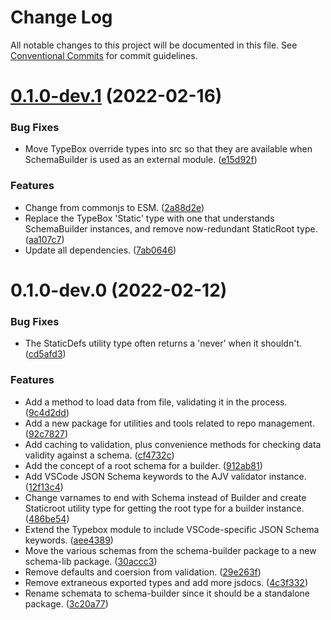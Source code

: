 # Change Log

All notable changes to this project will be documented in this file.
See [Conventional Commits](https://conventionalcommits.org) for commit guidelines.

# [0.1.0-dev.1](https://github.com/bscotch/tools/compare/@bscotch/schema-builder@0.1.0-dev.0...@bscotch/schema-builder@0.1.0-dev.1) (2022-02-16)


### Bug Fixes

* Move TypeBox override types into src so that they are available when SchemaBuilder is used as an external module. ([e15d92f](https://github.com/bscotch/tools/commit/e15d92fc6cc61e8fb4989cb994123305626bb47b))


### Features

* Change from commonjs to ESM. ([2a88d2e](https://github.com/bscotch/tools/commit/2a88d2e22c14b946bc7df5d661e03af525719b51))
* Replace the TypeBox 'Static' type with one that understands SchemaBuilder instances, and remove now-redundant StaticRoot type. ([aa107c7](https://github.com/bscotch/tools/commit/aa107c7a5c7a567a114df7a8010961f701ff4fcf))
* Update all dependencies. ([7ab0646](https://github.com/bscotch/tools/commit/7ab0646cfd7ddc2d975fcf23835d3ff3dfb1259a))





# 0.1.0-dev.0 (2022-02-12)


### Bug Fixes

* The StaticDefs utility type often returns a 'never' when it shouldn't. ([cd5afd3](https://github.com/bscotch/tools/commit/cd5afd3d1c79a25609d5fdd8bac65958d6b36a1c))


### Features

* Add a method to load data from file, validating it in the process. ([9c4d2dd](https://github.com/bscotch/tools/commit/9c4d2dd72130da8f6c9bd7a4f090ffb9479711ec))
* Add a new package for utilities and tools related to repo management. ([92c7827](https://github.com/bscotch/tools/commit/92c782754cc624e6fc318afe925f55fb06fa3f32))
* Add caching to validation, plus convenience methods for checking data validity against a schema. ([cf4732c](https://github.com/bscotch/tools/commit/cf4732c65fe18d33430380e2d207f69c7d0cfc65))
* Add the concept of a root schema for a builder. ([912ab81](https://github.com/bscotch/tools/commit/912ab81ebad29cc3f2276c103e1c82d0cb6a22a8))
* Add VSCode JSON Schema keywords to the AJV validator instance. ([12f13c4](https://github.com/bscotch/tools/commit/12f13c49bd3e9a0f19902c31d058997bc516b179))
* Change varnames to end with Schema instead of Builder and create Staticroot utility type for getting the root type for a builder instance. ([486be54](https://github.com/bscotch/tools/commit/486be54f970b55543660934ff5520a93e60e4756))
* Extend the Typebox module to include VSCode-specific JSON Schema keywords. ([aee4389](https://github.com/bscotch/tools/commit/aee4389a3be047384f71cd5a9aed330cd3de88c5))
* Move the various schemas from the schema-builder package to a new schema-lib package. ([30accc3](https://github.com/bscotch/tools/commit/30accc30ac028537d8a0db09e52215c0734fae93))
* Remove defaults and coersion from validation. ([29e263f](https://github.com/bscotch/tools/commit/29e263f68b347f3209286258018d66739645d32f))
* Remove extraneous exported types and add more jsdocs. ([4c3f332](https://github.com/bscotch/tools/commit/4c3f332189566a4e71336e0d61c2a01b50e4d9b9))
* Rename schemata to schema-builder since it should be a standalone package. ([3c20a77](https://github.com/bscotch/tools/commit/3c20a77c18c253d79fffcbcf360eb33e898ba14a))
